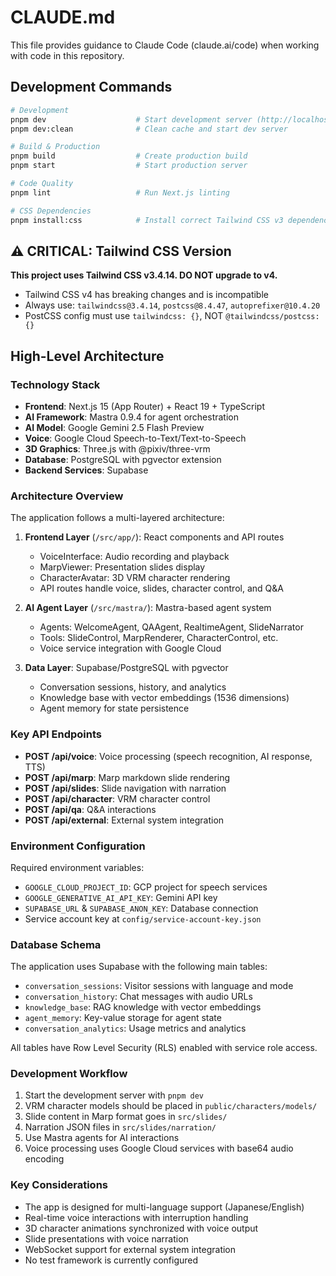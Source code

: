 # CLAUDE.md

This file provides guidance to Claude Code (claude.ai/code) when working with code in this repository.

## Development Commands

```bash
# Development
pnpm dev                    # Start development server (http://localhost:3000)
pnpm dev:clean              # Clean cache and start dev server

# Build & Production
pnpm build                  # Create production build
pnpm start                  # Start production server

# Code Quality
pnpm lint                   # Run Next.js linting

# CSS Dependencies
pnpm install:css            # Install correct Tailwind CSS v3 dependencies
```

## ⚠️ CRITICAL: Tailwind CSS Version

**This project uses Tailwind CSS v3.4.14. DO NOT upgrade to v4.**
- Tailwind CSS v4 has breaking changes and is incompatible
- Always use: `tailwindcss@3.4.14`, `postcss@8.4.47`, `autoprefixer@10.4.20`
- PostCSS config must use `tailwindcss: {}`, NOT `@tailwindcss/postcss: {}`

## High-Level Architecture

### Technology Stack
- **Frontend**: Next.js 15 (App Router) + React 19 + TypeScript
- **AI Framework**: Mastra 0.9.4 for agent orchestration
- **AI Model**: Google Gemini 2.5 Flash Preview
- **Voice**: Google Cloud Speech-to-Text/Text-to-Speech
- **3D Graphics**: Three.js with @pixiv/three-vrm
- **Database**: PostgreSQL with pgvector extension
- **Backend Services**: Supabase

### Architecture Overview

The application follows a multi-layered architecture:

1. **Frontend Layer** (`/src/app/`): React components and API routes
   - VoiceInterface: Audio recording and playback
   - MarpViewer: Presentation slides display
   - CharacterAvatar: 3D VRM character rendering
   - API routes handle voice, slides, character control, and Q&A

2. **AI Agent Layer** (`/src/mastra/`): Mastra-based agent system
   - Agents: WelcomeAgent, QAAgent, RealtimeAgent, SlideNarrator
   - Tools: SlideControl, MarpRenderer, CharacterControl, etc.
   - Voice service integration with Google Cloud

3. **Data Layer**: Supabase/PostgreSQL with pgvector
   - Conversation sessions, history, and analytics
   - Knowledge base with vector embeddings (1536 dimensions)
   - Agent memory for state persistence

### Key API Endpoints

- **POST /api/voice**: Voice processing (speech recognition, AI response, TTS)
- **POST /api/marp**: Marp markdown slide rendering
- **POST /api/slides**: Slide navigation with narration
- **POST /api/character**: VRM character control
- **POST /api/qa**: Q&A interactions
- **POST /api/external**: External system integration

### Environment Configuration

Required environment variables:
- `GOOGLE_CLOUD_PROJECT_ID`: GCP project for speech services
- `GOOGLE_GENERATIVE_AI_API_KEY`: Gemini API key
- `SUPABASE_URL` & `SUPABASE_ANON_KEY`: Database connection
- Service account key at `config/service-account-key.json`

### Database Schema

The application uses Supabase with the following main tables:
- `conversation_sessions`: Visitor sessions with language and mode
- `conversation_history`: Chat messages with audio URLs
- `knowledge_base`: RAG knowledge with vector embeddings
- `agent_memory`: Key-value storage for agent state
- `conversation_analytics`: Usage metrics and analytics

All tables have Row Level Security (RLS) enabled with service role access.

### Development Workflow

1. Start the development server with `pnpm dev`
2. VRM character models should be placed in `public/characters/models/`
3. Slide content in Marp format goes in `src/slides/`
4. Narration JSON files in `src/slides/narration/`
5. Use Mastra agents for AI interactions
6. Voice processing uses Google Cloud services with base64 audio encoding

### Key Considerations

- The app is designed for multi-language support (Japanese/English)
- Real-time voice interactions with interruption handling
- 3D character animations synchronized with voice output
- Slide presentations with voice narration
- WebSocket support for external system integration
- No test framework is currently configured